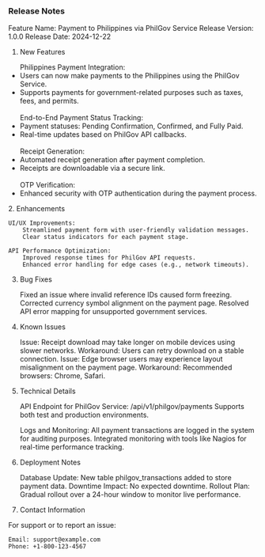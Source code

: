 <h3>Release Notes</h3>

Feature Name: Payment to Philippines via PhilGov Service
Release Version: 1.0.0
Release Date: 2024-12-22

1. New Features
<ul>
    Philippines Payment Integration:
        <li>Users can now make payments to the Philippines using the PhilGov Service.</li>
        <li>Supports payments for government-related purposes such as taxes, fees, and permits.</li>
  <br>
  End-to-End Payment Status Tracking:
        <li>Payment statuses: Pending Confirmation, Confirmed, and Fully Paid.</li>
        <li>Real-time updates based on PhilGov API callbacks.</li>
  <br>
  Receipt Generation:
        <li>Automated receipt generation after payment completion.</li>
        <li>Receipts are downloadable via a secure link.</li>
  <br>
  OTP Verification:
        <li>Enhanced security with OTP authentication during the payment process.</li>
  </ul>
2. Enhancements

    UI/UX Improvements:
        Streamlined payment form with user-friendly validation messages.
        Clear status indicators for each payment stage.

    API Performance Optimization:
        Improved response times for PhilGov API requests.
        Enhanced error handling for edge cases (e.g., network timeouts).

3. Bug Fixes

    Fixed an issue where invalid reference IDs caused form freezing.
    Corrected currency symbol alignment on the payment page.
    Resolved API error mapping for unsupported government services.

4. Known Issues

    Issue: Receipt download may take longer on mobile devices using slower networks.
        Workaround: Users can retry download on a stable connection.
    Issue: Edge browser users may experience layout misalignment on the payment page.
        Workaround: Recommended browsers: Chrome, Safari.

5. Technical Details

    API Endpoint for PhilGov Service:
        /api/v1/philgov/payments
        Supports both test and production environments.

    Logs and Monitoring:
        All payment transactions are logged in the system for auditing purposes.
        Integrated monitoring with tools like Nagios for real-time performance tracking.

6. Deployment Notes

    Database Update:
        New table philgov_transactions added to store payment data.
    Downtime Impact:
        No expected downtime.
    Rollout Plan:
        Gradual rollout over a 24-hour window to monitor live performance.

7. Contact Information

For support or to report an issue:

    Email: support@example.com
    Phone: +1-800-123-4567
